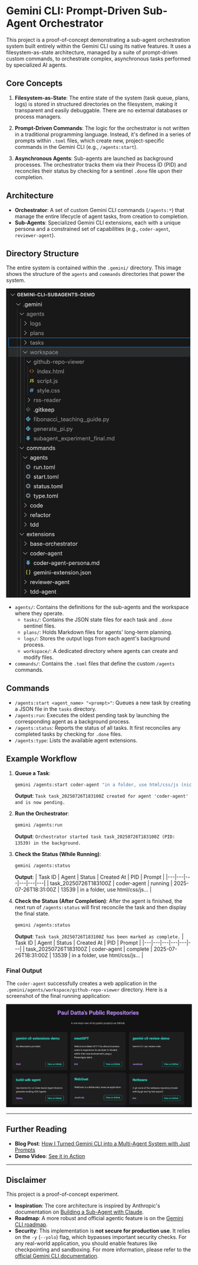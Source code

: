 # Gemini CLI: Prompt-Driven Sub-Agent Orchestrator

This project is a proof-of-concept demonstrating a sub-agent orchestration system built entirely within the Gemini CLI using its native features. It uses a filesystem-as-state architecture, managed by a suite of prompt-driven custom commands, to orchestrate complex, asynchronous tasks performed by specialized AI agents.

## Core Concepts

1.  **Filesystem-as-State**: The entire state of the system (task queue, plans, logs) is stored in structured directories on the filesystem, making it transparent and easily debuggable. There are no external databases or process managers.

2.  **Prompt-Driven Commands**: The logic for the orchestrator is not written in a traditional programming language. Instead, it's defined in a series of prompts within `.toml` files, which create new, project-specific commands in the Gemini CLI (e.g., `/agents:start`).

3.  **Asynchronous Agents**: Sub-agents are launched as background processes. The orchestrator tracks them via their Process ID (PID) and reconciles their status by checking for a sentinel `.done` file upon their completion.

## Architecture

-   **Orchestrator**: A set of custom Gemini CLI commands (`/agents:*`) that manage the entire lifecycle of agent tasks, from creation to completion.
-   **Sub-Agents**: Specialized Gemini CLI extensions, each with a unique persona and a constrained set of capabilities (e.g., `coder-agent`, `reviewer-agent`).

## Directory Structure

The entire system is contained within the `.gemini/` directory. This image shows the structure of the `agents` and `commands` directories that power the system.

<img src="media/project-folder-structure.png" alt="Project Folder Structure" width="500"/>

-   `agents/`: Contains the definitions for the sub-agents and the workspace where they operate.
    -   `tasks/`: Contains the JSON state files for each task and `.done` sentinel files.
    -   `plans/`: Holds Markdown files for agents' long-term planning.
    -   `logs/`: Stores the output logs from each agent's background process.
    -   `workspace/`: A dedicated directory where agents can create and modify files.
-   `commands/`: Contains the `.toml` files that define the custom `/agents` commands.

## Commands

-   `/agents:start <agent_name> "<prompt>"`: Queues a new task by creating a JSON file in the `tasks` directory.
-   `/agents:run`: Executes the oldest pending task by launching the corresponding agent as a background process.
-   `/agents:status`: Reports the status of all tasks. It first reconciles any completed tasks by checking for `.done` files.
-   `/agents:type`: Lists the available agent extensions.

## Example Workflow

1.  **Queue a Task**:
    ```bash
    gemini /agents:start coder-agent "in a folder, use html/css/js (nicely designed) to build an app that looks at github.com/pauldatta and is a one-stop view of the repos and what they have been built for (public repos)"
    ```
    **Output**: `Task task_20250726T183100Z created for agent 'coder-agent' and is now pending.`

2.  **Run the Orchestrator**:
    ```bash
    gemini /agents:run
    ```
    **Output**: `Orchestrator started task task_20250726T183100Z (PID: 13539) in the background.`

3.  **Check the Status (While Running)**:
    ```bash
    gemini /agents:status
    ```
    **Output**:
    | Task ID | Agent | Status | Created At | PID | Prompt |
    |---|---|---|---|---|---|
    | task_20250726T183100Z | coder-agent | running | 2025-07-26T18:31:00Z | 13539 | in a folder, use html/css/js... |

4.  **Check the Status (After Completion)**:
    After the agent is finished, the next run of `/agents:status` will first reconcile the task and then display the final state.
    ```bash
    gemini /agents:status
    ```
    **Output**:
    `Task task_20250726T183100Z has been marked as complete.`
    | Task ID | Agent | Status | Created At | PID | Prompt |
    |---|---|---|---|---|---|
    | task_20250726T183100Z | coder-agent | complete | 2025-07-26T18:31:00Z | 13539 | in a folder, use html/css/js... |

### Final Output

The `coder-agent` successfully creates a web application in the `.gemini/agents/workspace/github-repo-viewer` directory. Here is a screenshot of the final running application:

![GitHub Repo Viewer Screenshot](media/github-repo-viewer.png)

---

## Further Reading

-   **Blog Post**: [How I Turned Gemini CLI into a Multi-Agent System with Just Prompts](https://aipositive.substack.com/p/how-i-turned-gemini-cli-into-a-multi)
-   **Demo Video**: [See it in Action](https://aipositive.substack.com/i/169284045/see-it-in-action)

---

## Disclaimer

This project is a proof-of-concept experiment.

-   **Inspiration**: The core architecture is inspired by Anthropic's documentation on [Building a Sub-Agent with Claude](https://docs.anthropic.com/en/docs/claude-code/sub-agents).
-   **Roadmap**: A more robust and official agentic feature is on the [Gemini CLI roadmap](https://github.com/google-gemini/gemini-cli/issues/4168).
-   **Security**: This implementation is **not secure for production use**. It relies on the `-y` (`--yolo`) flag, which bypasses important security checks. For any real-world application, you should enable features like checkpointing and sandboxing. For more information, please refer to the [official Gemini CLI documentation](https://github.com/google-gemini/gemini-cli/blob/main/docs/cli/commands.md).